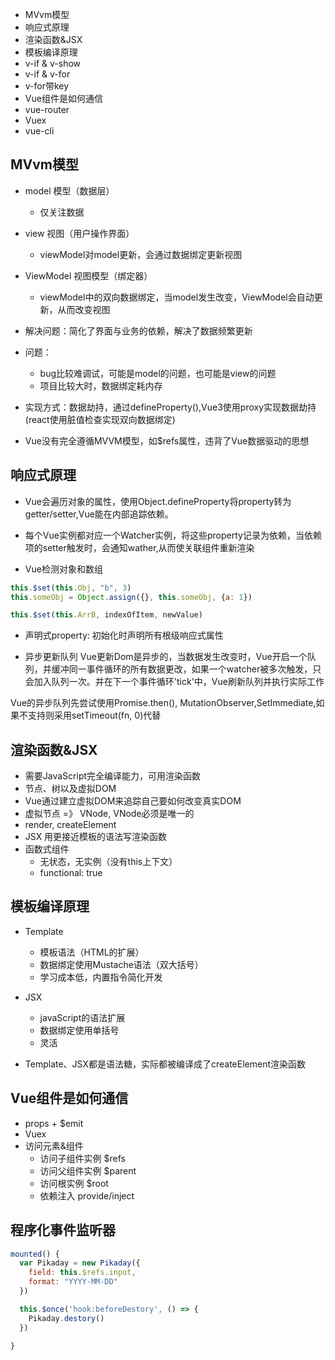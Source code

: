 - MVvm模型 
- 响应式原理
- 渲染函数&JSX
- 模板编译原理
- v-if & v-show
- v-if & v-for
- v-for带key
- Vue组件是如何通信
- vue-router
- Vuex
- vue-cli

## MVvm模型
- model 模型（数据层）
  - 仅关注数据
- view  视图（用户操作界面）
  - viewModel对model更新，会通过数据绑定更新视图
- ViewModel 视图模型（绑定器）
  - viewModel中的双向数据绑定，当model发生改变，ViewModel会自动更新，从而改变视图

- 解决问题：简化了界面与业务的依赖，解决了数据频繁更新

- 问题： 
  - bug比较难调试，可能是model的问题，也可能是view的问题
  - 项目比较大时，数据绑定耗内存

- 实现方式：数据劫持，通过defineProperty(),Vue3使用proxy实现数据劫持
(react使用脏值检查实现双向数据绑定)

- Vue没有完全遵循MVVM模型，如$refs属性，违背了Vue数据驱动的思想


## 响应式原理
- Vue会遍历对象的属性，使用Object.defineProperty将property转为getter/setter,Vue能在内部追踪依赖。
- 每个Vue实例都对应一个Watcher实例，将这些property记录为依赖，当依赖项的setter触发时，会通知wather,从而使关联组件重新渲染

- Vue检测对象和数组
```js
this.$set(this.Obj, "b", 3)
this.someObj = Object.assign({}, this.someObj, {a: 1})

this.$set(this.ArrB, indexOfItem, newValue)
```

- 声明式property: 初始化时声明所有根级响应式属性

- 异步更新队列
Vue更新Dom是异步的，当数据发生改变时，Vue开启一个队列，并缓冲同一事件循环的所有数据更改，如果一个watcher被多次触发，只会加入队列一次。并在下一个事件循环'tick'中，Vue刷新队列并执行实际工作

Vue的异步队列先尝试使用Promise.then(), MutationObserver,SetImmediate,如果不支持则采用setTimeout(fn, 0)代替

## 渲染函数&JSX
- 需要JavaScript完全编译能力，可用渲染函数
- 节点、树以及虚拟DOM
- Vue通过建立虚拟DOM来追踪自己要如何改变真实DOM
- 虚拟节点 =》 VNode, VNode必须是唯一的
- render, createElement
- JSX 用更接近模板的语法写渲染函数
- 函数式组件
  - 无状态，无实例（没有this上下文）
  - functional: true

## 模板编译原理

- Template
  - 模板语法（HTML的扩展）
  - 数据绑定使用Mustache语法（双大括号）
  - 学习成本低，内置指令简化开发
- JSX
  - javaScript的语法扩展
  - 数据绑定使用单括号
  - 灵活

- Template、JSX都是语法糖，实际都被编译成了createElement渲染函数

## Vue组件是如何通信
- props + $emit
- Vuex
- 访问元素&组件
  - 访问子组件实例 $refs
  - 访问父组件实例 $parent
  - 访问根实例 $root
  - 依赖注入 provide/inject

## 程序化事件监听器
```js
mounted() {
  var Pikaday = new Pikaday({
    field: this.$refs.input,
    format: "YYYY-MM-DD"
  })

  this.$once('hook:beforeDestory', () => {
    Pikaday.destory()
  })

}
```

